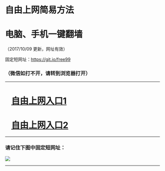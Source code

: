﻿# 自由上网简易方法

# 电脑、手机一键翻墙

（2017/10/09 更新，网址有效）

固定短网址：https://git.io/free99

### （微信如打不开，请转到浏览器打开）


***





# &nbsp;&nbsp; <a href="http://ft3088710746.fwq-tz-1001.info/fwqtz01.html?t=10090012263 " target="_blank">自由上网入口1</a>
# &nbsp;&nbsp; <a href="http://ft66749282.fwq-tz-1002.info/fwqtz02.html?t=100900130541 " target="_blank">自由上网入口2</a>
***

### 请记住下图中固定短网址：

<img src="https://s3-us-west-2.amazonaws.com/fwq-1001/yjfq-20170905okok.png" /> 


***

